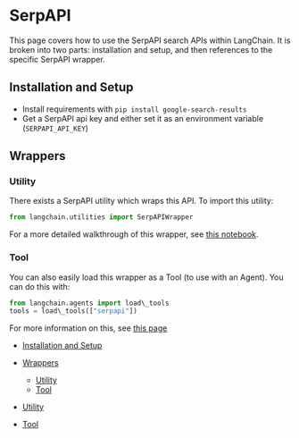 # SerpAPI

This page covers how to use the SerpAPI search APIs within LangChain.
It is broken into two parts: installation and setup, and then references to the specific SerpAPI wrapper.

## Installation and Setup[​](#installation-and-setup "Direct link to Installation and Setup")

- Install requirements with `pip install google-search-results`
- Get a SerpAPI api key and either set it as an environment variable (`SERPAPI_API_KEY`)

## Wrappers[​](#wrappers "Direct link to Wrappers")

### Utility[​](#utility "Direct link to Utility")

There exists a SerpAPI utility which wraps this API. To import this utility:

```python
from langchain.utilities import SerpAPIWrapper  

```

For a more detailed walkthrough of this wrapper, see [this notebook](/docs/integrations/tools/serpapi.html).

### Tool[​](#tool "Direct link to Tool")

You can also easily load this wrapper as a Tool (to use with an Agent).
You can do this with:

```python
from langchain.agents import load\_tools  
tools = load\_tools(["serpapi"])  

```

For more information on this, see [this page](/docs/modules/agents/tools)

- [Installation and Setup](#installation-and-setup)

- [Wrappers](#wrappers)

  - [Utility](#utility)
  - [Tool](#tool)

- [Utility](#utility)

- [Tool](#tool)
